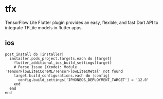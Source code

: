 # tfx

TensorFlow Lite Flutter plugin provides an easy, flexible, and fast Dart API to integrate TFLite models in flutter apps.

## ios

```Podfile
post_install do |installer|
  installer.pods_project.targets.each do |target|
    flutter_additional_ios_build_settings(target)
    # Parse Issue (Xcode): Module 'TensorFlowLiteCCoreML/TensorFlowLiteCMetal' not found
    target.build_configurations.each do |config|
      config.build_settings['IPHONEOS_DEPLOYMENT_TARGET'] = '12.0'
    end
  end
end
```
